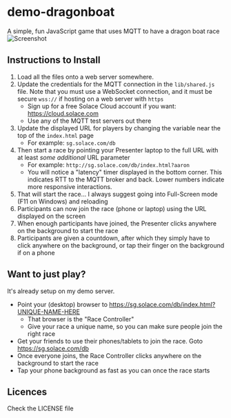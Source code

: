 # demo-dragonboat
A simple, fun JavaScript game that uses MQTT to have a dragon boat race
![Screenshot](https://github.com/aaron-613/demo-dragonboat/blob/master/gfx/screenshot.png "Screenshott")

## Instructions to Install
1. Load all the files onto a web server somewhere.
1. Update the credentials for the MQTT connection in the `lib/shared.js` file. Note that you must use a WebSocket connection, and it must be secure `wss://` if hosting on a web server with `https`
   * Sign up for a free Solace Cloud account if you want: https://cloud.solace.com
   * Use any of the MQTT test servers out there
1. Update the displayed URL for players by changing the variable near the top of the `index.html` page
   * For example: `sg.solace.com/db`
1. Then start a race by pointing your Presenter laptop to the full URL with at least _some additional_ URL parameter
   * For example: `http://sg.solace.com/db/index.html?aaron`
   * You will notice a "latency" timer displayed in the bottom corner. This indicates RTT to the MQTT broker and back. Lower numbers indicate more responsive interactions.
1. That will start the race... I always suggest going into Full-Screen mode (F11 on Windows) and reloading
1. Participants can now join the race (phone or laptop) using the URL displayed on the screen
1. When enough participants have joined, the Presenter clicks anywhere on the background to start the race
1. Participants are given a countdown, after which they simply have to click anywhere on the background, or tap their finger on the background if on a phone


## Want to just play?

It's already setup on my demo server.

- Point your (desktop) browser to https://sg.solace.com/db/index.html?UNIQUE-NAME-HERE
   - That browser is the "Race Controller"
   - Give your race a unique name, so you can make sure people join the right race
- Get your friends to use their phones/tablets to join the race. Goto https://sg.solace.com/db
- Once everyone joins, the Race Controller clicks anywhere on the background to start the race
- Tap your phone background as fast as you can once the race starts


## Licences

Check the LICENSE file
